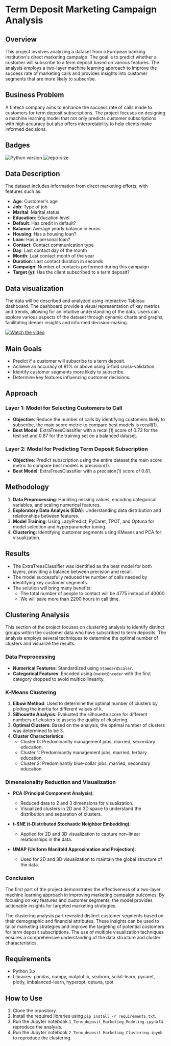 # Term Deposit Marketing Campaign Analysis

## Overview

This project involves analyzing a dataset from a European banking institution's direct marketing campaign. The goal is to predict whether a customer will subscribe to a term deposit based on various features. The analysis employs a two-layer machine learning approach to improve the success rate of marketing calls and provides insights into customer segments that are more likely to subscribe.

## Business Problem

A fintech company aims to enhance the success rate of calls made to customers for term deposit subscriptions. The project focuses on designing a machine learning model that not only predicts customer subscriptions with high accuracy but also offers interpretability to help clients make informed decisions.

## Badges

![Python version](https://img.shields.io/badge/python-3.x-blue.svg)
![repo-size](https://img.shields.io/github/languages/code-size/bellapp/fLJZ837zANOP6KDD?color=green)


## Data Description

The dataset includes information from direct marketing efforts, with features such as:
- **Age**: Customer's age
- **Job**: Type of job
- **Marital**: Marital status
- **Education**: Education level
- **Default**: Has credit in default?
- **Balance**: Average yearly balance in euros
- **Housing**: Has a housing loan?
- **Loan**: Has a personal loan?
- **Contact**: Contact communication type
- **Day**: Last contact day of the month
- **Month**: Last contact month of the year
- **Duration**: Last contact duration in seconds
- **Campaign**: Number of contacts performed during this campaign
- **Target (y)**: Has the client subscribed to a term deposit?
  
## Data visualization 
The data will be described and analyzed using interactive Tableau dashboard. The dashboard provide a visual representation of key metrics and trends, allowing for an intuitive understanding of the data. Users can explore various aspects of the dataset through dynamic charts and graphs, facilitating deeper insights and informed decision-making.


   [![Watch the video](https://img.youtube.com/vi/8piltd5PP2Q/0.jpg)](https://www.youtube.com/watch?v=8piltd5PP2Q)
 

## Main Goals

- Predict if a customer will subscribe to a term deposit.
- Achieve an accuracy of 81% or above using 5-fold cross-validation.
- Identify customer segments more likely to subscribe.
- Determine key features influencing customer decisions.

## Approach

### Layer 1: Model for Selecting Customers to Call
- **Objective**: Reduce the number of calls by identifying customers likely to subscribe, the main score metric to compare best models is recall(1).
- **Best Model**: ExtraTreesClassifier with a recall(1) score of 0.73 for the test set and 0.87 for the training set on a balanced dataset.

### Layer 2: Model for Predicting Term Deposit Subscription
- **Objective**: Predict subscription using the entire dataset,the main score metric to compare best models is precision(1).
- **Best Model**: ExtraTreesClassifier with a precision(1) score of 0.81.

## Methodology

1. **Data Preprocessing**: Handling missing values, encoding categorical variables, and scaling numerical features.
2. **Exploratory Data Analysis (EDA)**: Understanding data distribution and relationships between features.
3. **Model Training**: Using LazyPredict, PyCaret, TPOT, and Optuna for model selection and hyperparameter tuning.
4. **Clustering**: Identifying customer segments using KMeans and PCA for visualization.

## Results

- The ExtraTreesClassifier was identified as the best model for both layers, providing a balance between precision and recall.
- The model successfully reduced the number of calls needed by identifying key customer segments.
- The solution will bring many benefits:
    - The total number of people to contact will be 4775 instead of 40000.
    - We will save more than 2200 hours in call time.
  




## Clustering Analysis

This section of the project focuses on clustering analysis to identify distinct groups within the customer data who have subscribed to term deposits. The analysis employs several techniques to determine the optimal number of clusters and visualize the results.

### Data Preprocessing

- **Numerical Features**: Standardized using `StandardScaler`.
- **Categorical Features**: Encoded using `OneHotEncoder` with the first category dropped to avoid multicollinearity.

### K-Means Clustering

1. **Elbow Method**: Used to determine the optimal number of clusters by plotting the inertia for different values of k.
2. **Silhouette Analysis**: Evaluated the silhouette score for different numbers of clusters to assess the quality of clustering.
3. **Optimal Clusters**: Based on the analysis, the optimal number of clusters was determined to be 3.
4. **Cluster Characteristics**: 
   - Cluster 0: Predominantly management jobs, married, secondary education.
   - Cluster 1: Predominantly management jobs, married, tertiary education.
   - Cluster 2: Predominantly blue-collar jobs, married, secondary education.

### Dimensionality Reduction and Visualization

- **PCA (Principal Component Analysis)**: 
  - Reduced data to 2 and 3 dimensions for visualization.
  - Visualized clusters in 2D and 3D space to understand the distribution and separation of clusters.

- **t-SNE (t-Distributed Stochastic Neighbor Embedding)**:
  - Applied for 2D and 3D visualization to capture non-linear relationships in the data.

- **UMAP (Uniform Manifold Approximation and Projection)**:
  - Used for 2D and 3D visualization to maintain the global structure of the data.

### Conclusion

The first part of the project demonstrates the effectiveness of a two-layer machine learning approach in improving marketing campaign outcomes. By focusing on key features and customer segments, the model provides actionable insights for targeted marketing strategies.

The clustering analysis part revealed distinct customer segments based on their demographic and financial attributes. These insights can be used to tailor marketing strategies and improve the targeting of potential customers for term deposit subscriptions. The use of multiple visualization techniques ensures a comprehensive understanding of the data structure and cluster characteristics.


## Requirements

- Python 3.x
- Libraries: pandas, numpy, matplotlib, seaborn, scikit-learn, pycaret, plotly, imbalanced-learn, hyperopt, optuna, tpot

## How to Use

1. Clone the repository.
2. Install the required libraries using `pip install -r requirements.txt`.
3. Run the Jupyter notebook `1_Term_deposit_Marketing_Modeling.ipynb` to reproduce the analysis.
4. Run the Jupyter notebook `2_Term_deposit_Marketing_Clustering.ipynb` to reproduce the clustering.

